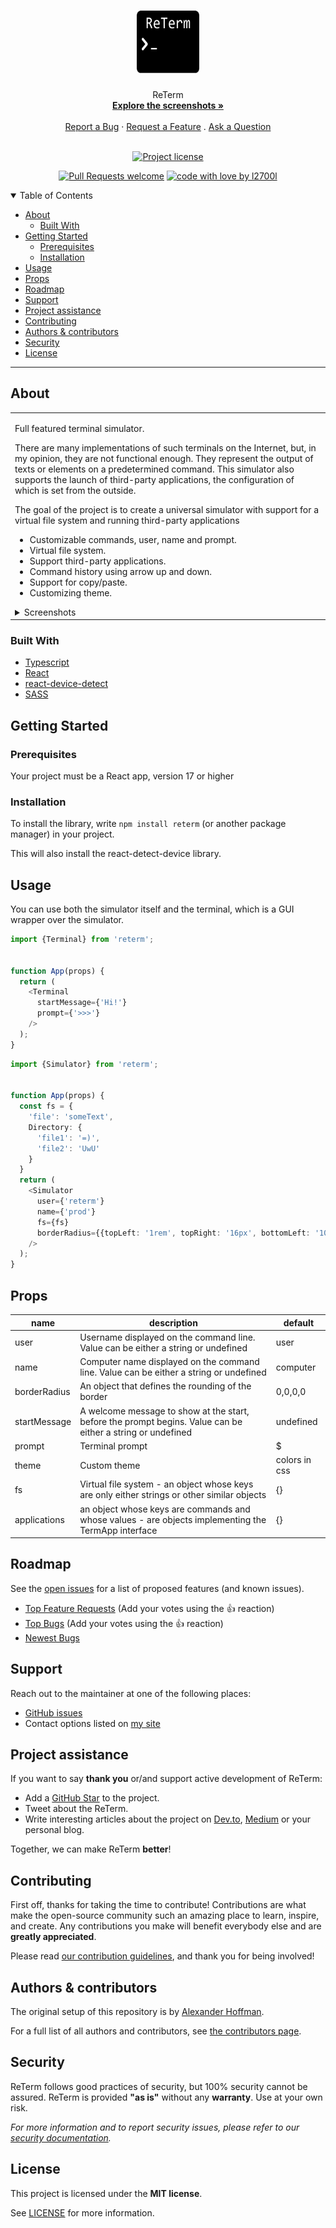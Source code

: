 <h1 align="center">
  <a href="https://github.com/l2700l/reterm">
    <img src="docs/images/logo.svg" alt="Logo" width="100" height="100">
  </a>
</h1>

<div align="center">
  ReTerm
  <br />
  <a href="#about"><strong>Explore the screenshots »</strong></a>
  <br />
  <br />
  <a href="https://github.com/l2700l/reterm/issues/new?assignees=&labels=bug&template=01_BUG_REPORT.md&title=bug%3A+">Report a Bug</a>
  ·
  <a href="https://github.com/l2700l/reterm/issues/new?assignees=&labels=enhancement&template=02_FEATURE_REQUEST.md&title=feat%3A+">Request a Feature</a>
  .
  <a href="https://github.com/l2700l/reterm/issues/new?assignees=&labels=question&template=04_SUPPORT_QUESTION.md&title=support%3A+">Ask a Question</a>
</div>

<div align="center">
<br />

[![Project license](https://img.shields.io/github/license/l2700l/reterm.svg?style=flat-square)](LICENSE)

[![Pull Requests welcome](https://img.shields.io/badge/PRs-welcome-ff69b4.svg?style=flat-square)](https://github.com/l2700l/reterm/issues?q=is%3Aissue+is%3Aopen+label%3A%22help+wanted%22)
[![code with love by l2700l](https://img.shields.io/badge/%3C%2F%3E%20with%20%E2%99%A5%20by-l2700l-ff1414.svg?style=flat-square)](https://github.com/l2700l)

</div>

<details open="open">
<summary>Table of Contents</summary>

- [About](#about)
  - [Built With](#built-with)
- [Getting Started](#getting-started)
  - [Prerequisites](#prerequisites)
  - [Installation](#installation)
- [Usage](#usage)
- [Props](#props)
- [Roadmap](#roadmap)
- [Support](#support)
- [Project assistance](#project-assistance)
- [Contributing](#contributing)
- [Authors & contributors](#authors--contributors)
- [Security](#security)
- [License](#license)

</details>

---

## About

<table><tr><td>

Full featured terminal simulator.

There are many implementations of such terminals on the Internet, but, in my opinion, they are not functional enough. They represent the output of texts or elements on a predetermined command. 
This simulator also supports the launch of third-party applications, the configuration of which is set from the outside.

The goal of the project is to create a universal simulator with support for a virtual file system and running third-party applications

- Customizable commands,  user, name and prompt.
- Virtual file system.
- Support third-party applications.
- Command history using arrow up and down.
- Support for copy/paste.
- Customizing theme.

<details>
<summary>Screenshots</summary>
<br>


|                               Main                               |                                 Help command                                  |
|:----------------------------------------------------------------:|:-----------------------------------------------------------------------------:|
| <img src="docs/images/screenshot.png" title="Main" width="100%"> | <img src="docs/images/screenshot-help.png" title="Help command" width="100%"> |

</details>

</td></tr></table>

### Built With

- [Typescript](https://www.typescriptlang.org/)
- [React](https://react.dev/)
- [react-device-detect](https://www.npmjs.com/package/react-device-detect)
- [SASS](https://sass-lang.com/)

## Getting Started

### Prerequisites

Your project must be a React app, version 17 or higher

### Installation

To install the library, write
```npm install reterm``` (or another package manager)
in your project.

This will also install the react-detect-device library.

## Usage

You can use both the simulator itself and the terminal, which is a GUI wrapper over the simulator.

```typescript jsx
import {Terminal} from 'reterm';


function App(props) {
  return (
    <Terminal
      startMessage={'Hi!'}
      prompt={'>>>'}
    />
  );
}
```
```typescript jsx
import {Simulator} from 'reterm';


function App(props) {
  const fs = {
    'file': 'someText',
    Directory: {
      'file1': '=)',
      'file2': 'UwU'
    }
  }
  return (
    <Simulator
      user={'reterm'}
      name={'prod'}
      fs={fs}
      borderRadius={{topLeft: '1rem', topRight: '16px', bottomLeft: '10%', bottomRight: '1vw'}}
    />
  );
}
```

## Props

| name         | description                                                                                                 | default       |
|--------------|-------------------------------------------------------------------------------------------------------------|---------------|
| user         | Username displayed on the command line. Value can be either a string or undefined                           | user          |
| name         | Computer name displayed on the command line. Value can be either a string or undefined                      | computer      |
| borderRadius | An object that defines the rounding of the border                                                           | 0,0,0,0       |
| startMessage | A welcome message to show at the start, before the prompt begins. Value can be either a string or undefined | undefined     |
| prompt       | Terminal prompt                                                                                             | $             |
| theme        | Custom theme                                                                                                | colors in css |
| fs           | Virtual file system - an object whose keys are only either strings or other similar objects                 | {}            |
| applications | an object whose keys are commands and whose values - are objects implementing the TermApp interface         | {}            |


## Roadmap

See the [open issues](https://github.com/l2700l/reterm/issues) for a list of proposed features (and known issues).

- [Top Feature Requests](https://github.com/l2700l/reterm/issues?q=label%3Aenhancement+is%3Aopen+sort%3Areactions-%2B1-desc) (Add your votes using the 👍 reaction)
- [Top Bugs](https://github.com/l2700l/reterm/issues?q=is%3Aissue+is%3Aopen+label%3Abug+sort%3Areactions-%2B1-desc) (Add your votes using the 👍 reaction)
- [Newest Bugs](https://github.com/l2700l/reterm/issues?q=is%3Aopen+is%3Aissue+label%3Abug)

## Support

Reach out to the maintainer at one of the following places:

- [GitHub issues](https://github.com/l2700l/reterm/issues/new?assignees=&labels=question&template=04_SUPPORT_QUESTION.md&title=support%3A+)
- Contact options listed on [my site](https://l2700l.github.io)

## Project assistance

If you want to say **thank you** or/and support active development of ReTerm:

- Add a [GitHub Star](https://github.com/l2700l/reterm) to the project.
- Tweet about the ReTerm.
- Write interesting articles about the project on [Dev.to](https://dev.to/), [Medium](https://medium.com/) or your personal blog.

Together, we can make ReTerm **better**!

## Contributing

First off, thanks for taking the time to contribute! Contributions are what make the open-source community such an amazing place to learn, inspire, and create. Any contributions you make will benefit everybody else and are **greatly appreciated**.


Please read [our contribution guidelines](docs/CONTRIBUTING.md), and thank you for being involved!

## Authors & contributors

The original setup of this repository is by [Alexander Hoffman](https://github.com/l2700l).

For a full list of all authors and contributors, see [the contributors page](https://github.com/l2700l/reterm/contributors).

## Security

ReTerm follows good practices of security, but 100% security cannot be assured.
ReTerm is provided **"as is"** without any **warranty**. Use at your own risk.

_For more information and to report security issues, please refer to our [security documentation](docs/SECURITY.md)._

## License

This project is licensed under the **MIT license**.

See [LICENSE](LICENSE) for more information.
